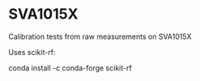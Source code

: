 # SVA1015X

Calibration tests from raw measurements on SVA1015X

Uses scikit-rf:

conda install -c conda-forge  scikit-rf

